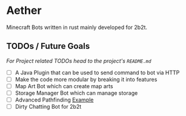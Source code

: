 # Aether
Minecraft Bots written in rust mainly developed for 2b2t.

## TODOs / Future Goals
_For Project related TODOs head to the project's `README.md`_

- [ ] A Java Plugin that can be used to send command to bot via HTTP
- [ ] Make the code more modular by breaking it into features
- [ ] Map Art Bot which can create map arts
- [ ] Storage Manager Bot which can manage storage
- [ ] Advanced Pathfinding [Example](https://github.com/adepierre/Botcraft/blob/master/Visuals/pathfinding_climb.gif)
- [ ] Dirty Chatting Bot for 2b2t
